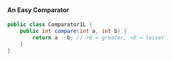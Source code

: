 #### An Easy Comparator
```java
public class Comparator1L {
    public int compare(int a, int b) {
        return a - b; // >0 = greater, <0 = lesser
    }
}
```

